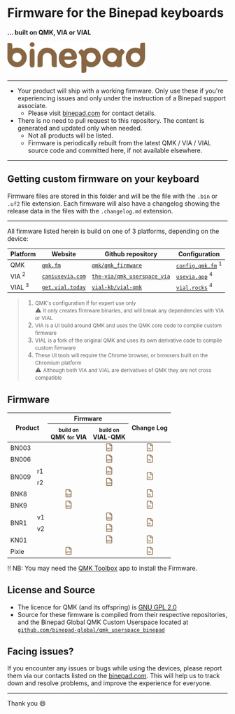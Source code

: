 # Firmware for the Binepad keyboards
**&hellip; built on QMK, VIA or VIAL**

<img src="assets/img/binepad_logo.svg" width="315" height="70">

---

- Your product will ship with a working firmware.  Only use these if you're experiencing issues and only under the instruction of a Binepad support associate.
    - Please visit [binepad.com](https://binepad.com) for contact details.
- There is no need to pull request to this repository. The content is generated and updated only when needed.
    - Not all products will be listed.
    - Firmware is periodically rebuilt from the latest QMK / VIA / VIAL source code and committed here, if not available elsewhere.

---

## Getting custom firmware on your keyboard

Firmware files are stored in this folder and will be the file with the `.bin` or `.uf2` file extension.  Each firmware will also have a changelog showing the release data in the files with the `.changelog.md` extension.

---

All firmware listed herein is build on one of 3 platforms, depending on the device:

| Platform | Website | Github repository | Configuration |
| --- | --- | --- | --- |
| QMK | [`qmk.fm`](https://qmk.fm/) | [`qmk/qmk_firmware`](https://github.com/qmk/qmk_firmware) | [`config.qmk.fm`](https://config.qmk.fm/#/binepad/bnr1/v1/LAYOUT_ortho_1x1)&nbsp;<sup>1</sup>
| VIA&nbsp;<sup>2</sup> | [`caniusevia.com`](https://www.caniusevia.com/) | [`the-via/qmk_userspace_via`](https://github.com/the-via/qmk_userspace_via) | [`usevia.app`](https://usevia.app)&nbsp;<sup>4</sup> |
| VIAL&nbsp;<sup>3</sup> | [`get.vial.today`](https://get.vial.today) | [`vial-kb/vial-qmk`](https://github.com/vial-kb/vial-qmk) | [`vial.rocks`](https://vial.rocks)&nbsp;<sup>4</sup> |

> 1. <small>QMK's configuration if for expert use only</small>
>    <br> :warning: <small>It only creates firmware binaries, and will break any dependencies with VIA or VIAL</small>
> 2. <small>VIA is a UI build around QMK and uses the QMK core code to compile custom firmware</small>
> 3. <small>VIAL is a fork of the original QMK and uses its own derivative code to compile custom firmware</small>
> 4. <small>These UI tools will require the Chrome browser, or browsers built on the Chromium platform</small>
>    <br> :warning: <small>Although both VIA and VIAL are derivatives of QMK they are not cross compatible</small>

## Firmware

<table>
  <thead>
    <tr>
      <th colspan="2" rowspan="2" align="center">Product</th>
      <th colspan="2" align="center">Firmware</th>
      <th rowspan="2" align="center">Change Log</th>
    </tr>
    <tr>
      <th align="center"><small>build on</small><br>QMK <small>for</small> VIA</th>
      <th align="center"><small>build on</small><br>VIAL-QMK</th>
    </tr>
  </thead>
  <tbody>
    <tr>
      <td colspan="2">BN003</td>
      <td></td>
      <td align="center"><a href="https://cdn.jsdelivr.net/gh/binepad-global/firmware@main/binepad_bn003_binepad.hex" download><img src="assets/img/file-hex.svg" width="18" height="18" alt="HEX file"></a></td>
      <td align="center"><a href="binepad_bn003_binepad.md"><img src="assets/img/file-md.svg" width="18" height="18" alt="MarkDown file"></a></td>
    </tr>
    <tr>
      <td colspan="2">BN006</td>
      <td></td>
      <td align="center"><a href="https://cdn.jsdelivr.net/gh/binepad-global/firmware@main/binepad_bn006_binepad.bin"><img src="assets/img/file-bin.svg" width="18" height="18" alt="BIN file"></a></td>
      <td align="center"><a href="binepad_bn006_binepad.md"><img src="assets/img/file-md.svg" width="18" height="18" alt="MarkDown file"></a></td>
    </tr>
    <tr>
      <td rowspan="2">BN009</td>
      <td>r1</td>
      <td rowspan="2"></td>
      <td align="center"><a href="https://cdn.jsdelivr.net/gh/binepad-global/firmware@main/binepad_bn009_r1_binepad.hex"><img src="assets/img/file-hex.svg" width="18" height="18" alt="HEX file"></a></td>
      <td rowspan="2" align="center"><a href="binepad_bn009_binepad.md"><img src="assets/img/file-md.svg" width="18" height="18" alt="MarkDown file"></a></td>
    </tr>
    <tr>
      <td>r2</td>
      <td align="center"><a href="https://cdn.jsdelivr.net/gh/binepad-global/firmware@main/binepad_bn009_r2_binepad.bin"><img src="assets/img/file-bin.svg" width="18" height="18" alt="BIN file"></a></td>
    </tr>
    <tr>
      <td colspan="2">BNK8</td>
      <td align="center"><a href="https://cdn.jsdelivr.net/gh/binepad-global/firmware@main/binepad_bnk8_binepad.bin"><img src="assets/img/file-bin.svg" width="18" height="18" alt="BIN file"></a></td>
      <td></td>
      <td align="center"><a href="binepad_bnk8_binepad.md"><img src="assets/img/file-md.svg" width="18" height="18" alt="MarkDown file"></a></td>
    </tr>
    <tr>
      <td colspan="2">BNK9</td>
      <td align="center"><a href="https://cdn.jsdelivr.net/gh/binepad-global/firmware@main/binepad_bnk9_binepad.uf2"><img src="assets/img/file-uf2.svg" width="18" height="18" alt="UF2 file"></a></td>
      <td></td>
      <td align="center"><a href="binepad_bnk9_binepad.md"></a><img src="assets/img/file-md.svg" width="18" height="18" alt="MarkDown file"></td>
    </tr>
    <tr>
      <td rowspan="2">BNR1</td>
      <td>v1</td>
      <td rowspan="2"></td>
      <td align="center"><a href="https://cdn.jsdelivr.net/gh/binepad-global/firmware@main/binepad_bnr1_v1_binepad.hex"><img src="assets/img/file-hex.svg" width="18" height="18" alt="HEX file"></a></td>
      <td rowspan="2" align="center"><a href="binepad_bnr1_binepad.md"><img src="assets/img/file-md.svg" width="18" height="18" alt="MarkDown file"></a></td>
    </tr>
    <tr>
      <td>v2</td>
      <td align="center"><a href="binepad_bnr1_v2_binepad.bin"><img src="assets/img/file-bin.svg" width="18" height="18" alt="BIN file"></a></td>
    </tr>
    <tr>
      <td colspan="2">KN01</td>
      <td></td>
      <td align="center"><a href="https://cdn.jsdelivr.net/gh/binepad-global/firmware@main/binepad_kn01_binepad.bin"><img src="assets/img/file-bin.svg" width="18" height="18" alt="BIN file"></a></td>
      <td align="center"><a href="binepad_kn01_binepad.md"><img src="assets/img/file-md.svg" width="18" height="18" alt="MarkDown file"></a></td>
    </tr>
    <tr>
      <td colspan="2">Pixie</td>
      <td align="center"><a href="https://cdn.jsdelivr.net/gh/binepad-global/firmware@main/binepad_pixie_binepad.uf2"><img src="assets/img/file-uf2.svg" width="18" height="18" alt="UF2 file"></a></td>
      <td></td>
      <td align="center"><a href="binepad_pixie_binepad.md"><img src="assets/img/file-md.svg" width="18" height="18" alt="MarkDown file"></a></td>
    </tr>
  </tbody>
</table>

:bangbang: NB: You may need the [QMK Toolbox](https://qmk.fm/toolbox) app to install the Firmware.


## License and Source

- The licence for QMK (and its offspring) is [GNU GPL 2.0](./LICENSE.md)
- Source for these firmware is compiled from their respective repositories, and the Binepad Global QMK Custom Userspace located at [`github.com/binepad-global/qmk_userspace_binepad`](https://github.com/binepad-global/qmk_userspace_binepad)

## Facing issues?

If you encounter any issues or bugs while using the devices, please report them via our contacts listed on the [binepad.com](https://binepad.com). This will help us to track down and resolve problems, and improve the experience for everyone.

---

Thank you :smile:
